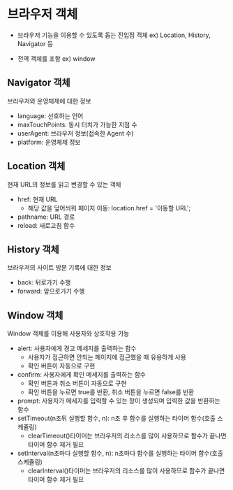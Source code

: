 # 브라우저 객체

- 브라우저 기능을 이용할 수 있도록 돕는 진입점 객체
  ex) Location, History, Navigator 등

- 전역 객체를 포함
  ex) window

## Navigator 객체

브라우저와 운영체제에 대한 정보

- language: 선호하는 언어
- maxTouchPoints: 동시 터치가 가능한 지점 수
- userAgent: 브라우저 정보(접속한 Agent 수)
- platform: 운영체제 정보

## Location 객체

현재 URL의 정보를 읽고 변경할 수 있는 객체

- href: 현재 URL
  - 해당 값을 덮어씌워 페이지 이동: location.href = '이동할 URL';
- pathname: URL 경로
- reload: 새로고침 함수

## History 객체

브라우저의 사이트 방문 기록에 대한 정보

- back: 뒤로가기 수행
- forward: 앞으로가기 수행

## Window 객체

Window 객체를 이용해 사용자와 상호작용 가능

- alert: 사용자에게 경고 메세지를 출력하는 함수
  - 사용자가 접근하면 안되는 페이지에 접근했을 때 유용하게 사용
  - 확인 버튼이 자동으로 구현
- confirm: 사용자에게 확인 메세지를 출력하는 함수
  - 확인 버튼과 취소 버튼이 자동으로 구현
  - 확인 버튼을 누르면 true를 반환, 취소 버튼을 누르면 false를 반환
- prompt: 사용자가 메세지를 입력할 수 있는 창이 생성되며 입력한 값을 반환하는 함수
- setTimeout(n초뒤 실행할 함수, n): n초 후 함수를 실행하는 타이머 함수(호출 스케쥴링)
  - clearTimeout()타이머는 브라우저의 리소스를 많이 사용하므로 함수가 끝나면 타이머 함수 제거 필요
- setInterval(n초마다 실행할 함수, n): n초마다 함수를 실행하는 타이머 함수(호출 스케쥴링)
  - clearInterval()타이머는 브라우저의 리소스를 많이 사용하므로 함수가 끝나면 타이머 함수 제거 필요
